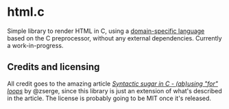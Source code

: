 # html.c

Simple library to render HTML in C, using a [domain-specific language](https://en.wikipedia.org/wiki/Domain-specific_language)
based on the C preprocessor, without any external dependencies. Currently
a work-in-progress.

## Credits and licensing
All credit goes to the amazing article _[Syntactic sugar in C - (ab)using "for" loops](https://zserge.com/posts/c-for-loop-tricks/)_
by @zserge, since this library is just an extension of what's described
in the article. The license is probably going to be MIT once it's released.
